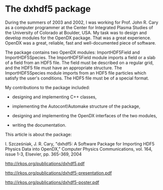 # The dxhdf5 package

During the summers of 2003 and 2002, I was working for Prof. John
R. Cary as a computer programmer at the Center for Integrated Plasma
Studies of the University of Colorado at Boulder, USA.  My task was to
design and develop modules for the OpenDX package.  That was a great
experience.  OpenDX was a great, reliable, fast and well-documented
piece of software.

The package contains two OpenDX modules: ImportHDF5Field and
ImportHDF5Species. The ImportHDF5Field module imports a field or a
slab of a field from an HDF5 file. The field must be described on a
regular grid, and the HDF5 file must have an appropriate
structure. The ImportHDF5Species module imports from an HDF5 file
particles which satisfy the user's conditions. The HDF5 file must be
of a special format.

My contributions to the package included:

* designing and implementing C++ classes,

* implementing the Autoconf/Automake structure of the package,

* designing and implementing the OpenDX interfaces of the two modules,

* writing the documentation.

This article is about the package:

I. Szcześniak, J. R. Cary, "dxhdf5: A Software Package for Importing
HDF5 Physics Data into OpenDX," Computer Physics Communications,
vol. 164, issue 1-3, Elsevier, pp. 365-369, 2004

<http://irkos.org/publications/dxhdf5.pdf>

<http://irkos.org/publications/dxhdf5-presentation.pdf>

<http://irkos.org/publications/dxhdf5-poster.pdf>
